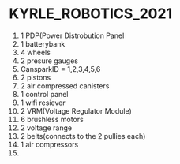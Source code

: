 # KYRLE_ROBOTICS_2021
1. 1 PDP(Power Distrobution Panel
2. 1 batterybank
3. 4 wheels
4. 2 presure gauges
5. CansparkID = 1,2,3,4,5,6
6. 2 pistons
7. 2 air compressed canisters
8. 1 control panel
9. 1 wifi resiever
10. 2 VRM(Voltage Regulator Module)
11. 6 brushless motors
12. 2 voltage range
13. 2 belts(connects to the 2 pullies each)
14. 1 air compressors 
15. 
